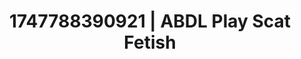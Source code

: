 ---
categories:
- ASMR tingles
- Thigh worship
- Retro fantasy play
- Whipped cream play
- Hair pulling
image: /assets/images/1747788390921.jpg
layout: post
seo:
  description: Featured content with sensual Scat Fetish, ABDL Play. HD images available.
  keywords: Scat Fetish, ABDL Play
  og_image: /assets/images/1747788390921.jpg
  schema_type: VisualArtwork
tags:
- ABDL Play
- Scat Fetish
- '#1747788390921'
title: 1747788390921 | ABDL Play Scat Fetish
---